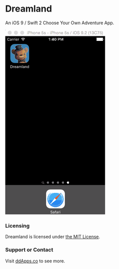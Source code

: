 # Dreamland
An iOS 9 / Swift 2 Choose Your Own Adventure App.

![](art/screenshot/dreamland03.gif?raw=true)

### Licensing
Dreamland is licensed under [the MIT License](LICENSE).

### Support or Contact
Visit [ddApps.co](http://ddapps.co) to see more.
